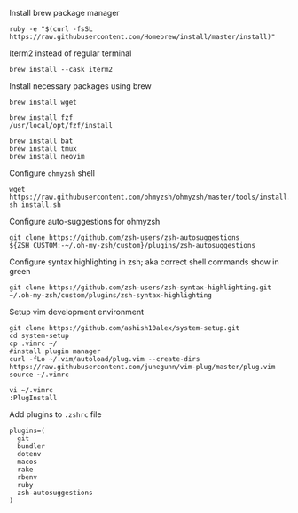 Install brew package manager

```
ruby -e "$(curl -fsSL https://raw.githubusercontent.com/Homebrew/install/master/install)"
```

Iterm2 instead of regular terminal
```
brew install --cask iterm2
```

Install necessary packages using brew

```
brew install wget

brew install fzf
/usr/local/opt/fzf/install

brew install bat
brew install tmux
brew install neovim
```

Configure `ohmyzsh` shell 

```
wget https://raw.githubusercontent.com/ohmyzsh/ohmyzsh/master/tools/install.sh
sh install.sh
```

Configure auto-suggestions for ohmyzsh

```
git clone https://github.com/zsh-users/zsh-autosuggestions ${ZSH_CUSTOM:-~/.oh-my-zsh/custom}/plugins/zsh-autosuggestions
```

Configure syntax highlighting in zsh; aka correct shell commands show in green
```
git clone https://github.com/zsh-users/zsh-syntax-highlighting.git ~/.oh-my-zsh/custom/plugins/zsh-syntax-highlighting
```

Setup vim development environment
```
git clone https://github.com/ashish10alex/system-setup.git
cd system-setup
cp .vimrc ~/
#install plugin manager
curl -fLo ~/.vim/autoload/plug.vim --create-dirs  https://raw.githubusercontent.com/junegunn/vim-plug/master/plug.vim
source ~/.vimrc

vi ~/.vimrc
:PlugInstall
```

Add plugins to `.zshrc` file

```
plugins=(
  git
  bundler
  dotenv
  macos
  rake
  rbenv
  ruby
  zsh-autosuggestions
)
```


